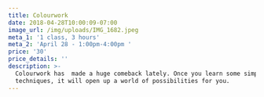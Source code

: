 ```yaml
---
title: Colourwork
date: 2018-04-28T10:00:09-07:00
image_url: /img/uploads/IMG_1682.jpeg
meta_1: '1 class, 3 hours'
meta_2: 'April 28 - 1:00pm-4:00pm '
price: '30'
price_details: ''
description: >-
  Colourwork has  made a huge comeback lately. Once you learn some simple
  techniques, it will open up a world of possibilities for you.
---
```



